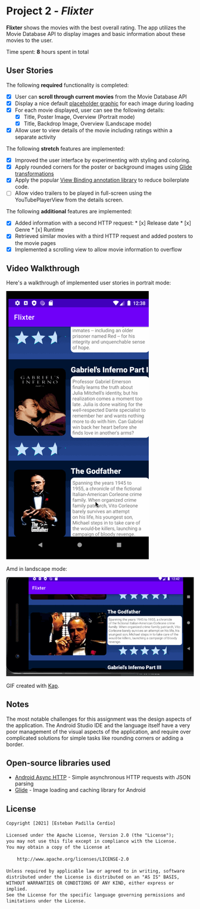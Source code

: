 # Project 2 - *Flixter*

**Flixter** shows the movies with the best overall rating. The app utilizes the Movie Database API to display images and basic information about these movies to the user.

Time spent: **8** hours spent in total

## User Stories

The following **required** functionality is completed:

* [x] User can **scroll through current movies** from the Movie Database API
* [x] Display a nice default [placeholder graphic](https://guides.codepath.org/android/Displaying-Images-with-the-Glide-Library#advanced-usage) for each image during loading
* [x] For each movie displayed, user can see the following details:
  * [x] Title, Poster Image, Overview (Portrait mode)
  * [x] Title, Backdrop Image, Overview (Landscape mode)
* [x] Allow user to view details of the movie including ratings within a separate activity

The following **stretch** features are implemented:

* [x] Improved the user interface by experimenting with styling and coloring.
* [x] Apply rounded corners for the poster or background images using [Glide transformations](https://guides.codepath.org/android/Displaying-Images-with-the-Glide-Library#transformations)
* [x] Apply the popular [View Binding annotation library](http://guides.codepath.org/android/Reducing-View-Boilerplate-with-ViewBinding) to reduce boilerplate code.
* [ ] Allow video trailers to be played in full-screen using the YouTubePlayerView from the details screen.

The following **additional** features are implemented:

* [x] Added information with a second HTTP request:
      * [x] Release date
      * [x] Genre
      * [x] Runtime
* [x] Retrieved similar movies with a third HTTP request and added posters to the movie pages
* [x] Implemented a scrolling view to allow movie information to overflow

## Video Walkthrough

Here's a walkthrough of implemented user stories in portrait mode:

<img src='https://github.com/Esteb37/Flixter/blob/master/Walkthrough.gif' title='Video Walkthrough' width='' alt='Video Walkthrough' />

Amd in landscape mode:

<img src='https://github.com/Esteb37/Flixter/blob/master/Walkthrough_land.gif' title='Video Walkthrough' width='' alt='Video Walkthrough' />

GIF created with [Kap](https://getkap.co/).

## Notes

The most notable challenges for this assignment was the design aspects of the application. The Android Studio IDE and the language itself have a very poor management of the visual aspects of the application, and require over complicated solutions for simple tasks like rounding corners or adding a border.

## Open-source libraries used

- [Android Async HTTP](https://github.com/loopj/android-async-http) - Simple asynchronous HTTP requests with JSON parsing
- [Glide](https://github.com/bumptech/glide) - Image loading and caching library for Android

## License

    Copyright [2021] [Esteban Padilla Cerdio]

    Licensed under the Apache License, Version 2.0 (the "License");
    you may not use this file except in compliance with the License.
    You may obtain a copy of the License at

        http://www.apache.org/licenses/LICENSE-2.0

    Unless required by applicable law or agreed to in writing, software
    distributed under the License is distributed on an "AS IS" BASIS,
    WITHOUT WARRANTIES OR CONDITIONS OF ANY KIND, either express or implied.
    See the License for the specific language governing permissions and
    limitations under the License.
